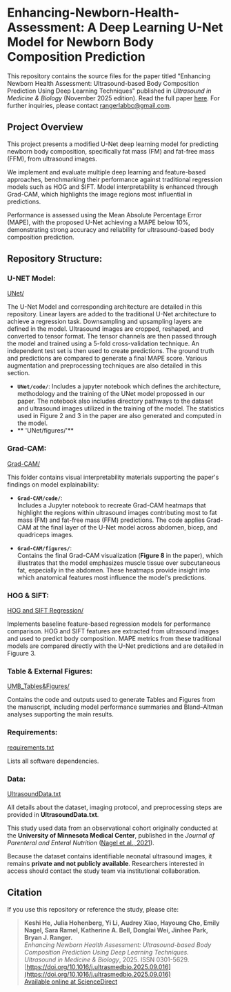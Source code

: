 # Enhancing-Newborn-Health-Assessment: A Deep Learning U-Net Model for Newborn Body Composition Prediction
This repository contains the source files for the paper titled "Enhancing Newborn Health Assessment: Ultrasound-based Body Composition Prediction Using Deep Learning Techniques" published in *Ultrasound in Medicine &amp; Biology* (November 2025 edition). Read the full paper [here](https://www.sciencedirect.com/science/article/pii/S0301562925003813?dgcid=coauthor). For further inquiries, please contact rangerlabbc@gmail.com.

## Project Overview 

This project presents a modified U-Net deep learning model for predicting newborn body composition, specifically fat mass (FM) and fat-free mass (FFM), from ultrasound images.

We implement and evaluate multiple deep learning and feature-based approaches, benchmarking their performance against traditional regression models such as HOG and SIFT. Model interpretability is enhanced through Grad-CAM, which highlights the image regions most influential in predictions.

Performance is assessed using the Mean Absolute Percentage Error (MAPE), with the proposed U-Net achieving a MAPE below 10%, demonstrating strong accuracy and reliability for ultrasound-based body composition prediction.

## Repository Structure: 
### U-NET Model: 
[UNet/](UNet/)

The U-Net Model and corresponding architecture are detailed in this repository. Linear layers are added to the traditional U-Net architecture to achieve a regression task. Downsampling and upsampling layers are defined in the model. Ultrasound images are cropped, reshaped, and converted to tensor format. The tensor channels are then passed through the model and trained using a 5-fold cross-validation technique. An independent test set is then used to create predictions. The ground truth and predictions are compared to generate a final MAPE score. Various augmentation and preprocessing techniques are also detailed in this section. 

- **`UNet/code/`**:
  Includes a jupyter notebook which defines the architecture, methodology and the training of the UNet model propossed in our paper. The notebook also includes directory pathways to the dataset and ultrasound images utilized in the training of the model. The statistics used in Figure 2 and 3 in the paper are also generated and computed in the model.
- ** 'UNet/figures/'**  

### Grad-CAM: 
[Grad-CAM/](Grad-CAM/)

This folder contains visual interpretability materials supporting the paper's findings on model explainability:

- **`Grad-CAM/code/`**:  
  Includes a Jupyter notebook to recreate Grad-CAM heatmaps that highlight the regions within ultrasound images contributing most to fat mass (FM) and fat-free mass (FFM) predictions. The code applies Grad-CAM at the final layer of the U-Net model across abdomen, bicep, and quadriceps images.

- **`Grad-CAM/figures/`**:  
  Contains the final Grad-CAM visualization (**Figure 8** in the paper), which illustrates that the model emphasizes muscle tissue over subcutaneous fat, especially in the abdomen. These heatmaps provide insight into which anatomical features most influence the model's predictions.
  
### HOG & SIFT: 
[HOG and SIFT Regression/](HOG%20and%20SIFT%20Regression/)

Implements baseline feature-based regression models for performance comparison. HOG and SIFT features are extracted from ultrasound images and used to predict body composition. MAPE metrics from these traditional models are compared directly with the U-Net predictions and are detailed in Figuure 3. 

### Table & External Figures: 
[UMB_Tables&Figures/](UMB_Tables%26Figures/)

Contains the code and outputs used to generate Tables and Figures from the manuscript, including model performance summaries and Bland–Altman analyses supporting the main results.

### Requirements: 
[requirements.txt](requirements.txt)

Lists all software dependencies.

### Data:
[UltrasoundData.txt](UltrasoundData.txt)

All details about the dataset, imaging protocol, and preprocessing steps are provided in **UltrasoundData.txt**. 

This study used data from an observational cohort originally conducted at the **University of Minnesota Medical Center**, published in the *Journal of Parenteral and Enteral Nutrition* ([Nagel et al., 2021](https://aspenjournals.onlinelibrary.wiley.com/doi/10.1002/jpen.1829)).  

Because the dataset contains identifiable neonatal ultrasound images, it remains **private and not publicly available**. Researchers interested in access should contact the study team via institutional collaboration.

## Citation

If you use this repository or reference the study, please cite:

> **Keshi He, Julia Hohenberg, Yi Li, Audrey Xiao, Hayoung Cho, Emily Nagel, Sara Ramel, Katherine A. Bell, Donglai Wei, Jinhee Park, Bryan J. Ranger.**  
> *Enhancing Newborn Health Assessment: Ultrasound-based Body Composition Prediction Using Deep Learning Techniques.*  
> *Ultrasound in Medicine & Biology*, 2025. ISSN 0301-5629.  
> [https://doi.org/10.1016/j.ultrasmedbio.2025.09.016](https://doi.org/10.1016/j.ultrasmedbio.2025.09.016)  
> [Available online at ScienceDirect](https://www.sciencedirect.com/science/article/pii/S0301562925003813)
